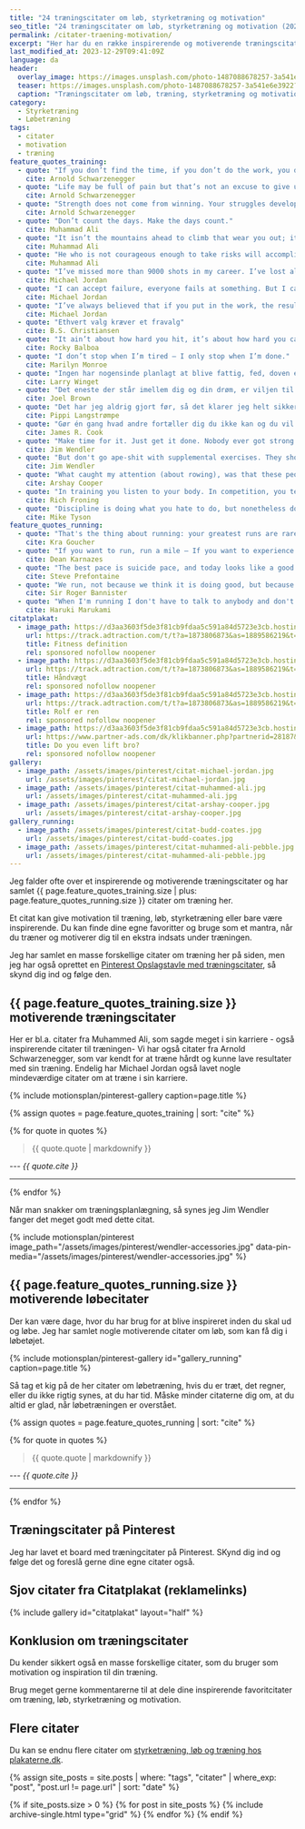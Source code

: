 ```yaml
---
title: "24 træningscitater om løb, styrketræning og motivation"
seo_title: "24 træningscitater om løb, styrketræning og motivation (2025)"
permalink: /citater-traening-motivation/
excerpt: "Her har du en række inspirerende og motiverende træningscitater. Jeg har samlet de bedste citater om træning her. Læs dem før din makker!"
last_modified_at: 2023-12-29T09:41:09Z
language: da
header:
  overlay_image: https://images.unsplash.com/photo-1487088678257-3a541e6e3922?ixlib=rb-1.2.1&ixid=eyJhcHBfaWQiOjEyMDd9&auto=format&fit=crop&h=630&w=1200&q=10
  teaser: https://images.unsplash.com/photo-1487088678257-3a541e6e3922?ixlib=rb-1.2.1&ixid=eyJhcHBfaWQiOjEyMDd9&auto=format&fit=crop&h=300&w=400&q=10
  caption: "Træningscitater om løb, træning, styrketræning og motivation"
category:
  - Styrketræning
  - Løbetræning
tags:
  - citater
  - motivation
  - træning
feature_quotes_training:
  - quote: "If you don’t find the time, if you don’t do the work, you don’t get the results."
    cite: Arnold Schwarzenegger
  - quote: "Life may be full of pain but that’s not an excuse to give up."
    cite: Arnold Schwarzenegger
  - quote: "Strength does not come from winning. Your struggles develop your strengths. When you go through hardships and decide not to surrender, that is strength."
    cite: Arnold Schwarzenegger
  - quote: "Don’t count the days. Make the days count."
    cite: Muhammad Ali
  - quote: "It isn’t the mountains ahead to climb that wear you out; it’s the pebble in your shoe."
    cite: Muhammad Ali
  - quote: "He who is not courageous enough to take risks will accomplish nothing in life."
    cite: Muhammad Ali
  - quote: "I’ve missed more than 9000 shots in my career. I’ve lost almost 300 games. 26 times, I’ve been trusted to take the game winning shot and missed. I’ve failed over and over and over again in my life. And that is why I succeed."
    cite: Michael Jordan
  - quote: "I can accept failure, everyone fails at something. But I can’t accept not trying."
    cite: Michael Jordan
  - quote: "I’ve always believed that if you put in the work, the results will come."
    cite: Michael Jordan
  - quote: "Ethvert valg kræver et fravalg"
    cite: B.S. Christiansen
  - quote: "It ain’t about how hard you hit, it’s about how hard you can get hit, and keep moving forward."
    cite: Rocky Balboa
  - quote: "I don’t stop when I’m tired – I only stop when I’m done."
    cite: Marilyn Monroe
  - quote: "Ingen har nogensinde planlagt at blive fattig, fed, doven eller dum. De ting sker, når man ikke har en plan."
    cite: Larry Winget
  - quote: "Det eneste der står imellem dig og din drøm, er viljen til at forsøge og troen på, at det rent faktisk er muligt."
    cite: Joel Brown
  - quote: "Det har jeg aldrig gjort før, så det klarer jeg helt sikkert."
    cite: Pippi Langstrømpe
  - quote: "Gør én gang hvad andre fortæller dig du ikke kan og du vil aldrig mere beskæftige dig med deres begrænsninger."
    cite: James R. Cook
  - quote: "Make time for it. Just get it done. Nobody ever got strong or got in shape by thinking about it. They did it."
    cite: Jim Wendler
  - quote: "But don't go ape-shit with supplemental exercises. They should complement the training, not detract from it. You must have a very strong reason for doing an exercise. If you don't, scrap it and move on. **Who fucking cares, it is accessories.**"
    cite: Jim Wendler
  - quote: "What caught my attention (about rowing), was that these people would show up everyday, not for million dollar contracts, not cheerleaders, not for for bus loads of fans, but for themselves. They would rip apart their hands and break their back for the person in front of them, the person behind them, and for themselves. And those were the people needed in my life."
    cite: Arshay Cooper
  - quote: "In training you listen to your body. In competition, you tell it to shut up."
    cite: Rich Froning
  - quote: "Discipline is doing what you hate to do, but nonetheless doing it like you love it."
    cite: Mike Tyson
feature_quotes_running:
  - quote: "That's the thing about running: your greatest runs are rarely measured by racing sucess. They are moments in time when running allows you to see how wonderful your life is."
    cite: Kra Goucher
  - quote: "If you want to run, run a mile – If you want to experience a different life, run a marathon – If you want to talk to god, run a ultra."
    cite: Dean Karnazes
  - quote: "The best pace is suicide pace, and today looks like a good day to die."
    cite: Steve Prefontaine
  - quote: "We run, not because we think it is doing good, but because we enjoy it and cannot help ourselves... The more restricted our soceity and work become the more necessary it will be to find some outlet for this craving for freedom."
    cite: Sir Roger Bannister
  - quote: "When I'm running I don't have to talk to anybody and don't have to listen to anybody. This is part of my day I can't do without."
    cite: Haruki Marukami
citatplakat:
  - image_path: https://d3aa3603f5de3f81cb9fdaa5c591a84d5723e3cb.hosting4cdn.com/wp-content/uploads/2020/11/Definition-fitness-ML10014-214x300.png
    url: https://track.adtraction.com/t/t?a=1873806873&as=1889586219&t=2&tk=1&url=https://citatplakat.dk/plakater/definitionsplakater/fitness-definition-engelsk/
    title: Fitness definition
    rel: sponsored nofollow noopener
  - image_path: https://d3aa3603f5de3f81cb9fdaa5c591a84d5723e3cb.hosting4cdn.com/wp-content/uploads/2020/11/Plakat-med-tegning-af-vaegt-PA10081-214x300.png
    url: https://track.adtraction.com/t/t?a=1873806873&as=1889586219&t=2&tk=1&url=https://citatplakat.dk/plakater/haandvaegt-patent-plakat/
    title: Håndvægt
    rel: sponsored nofollow noopener
  - image_path: https://d3aa3603f5de3f81cb9fdaa5c591a84d5723e3cb.hosting4cdn.com/wp-content/uploads/2020/11/Plakat-med-Rene-Rolf-brun-baggrund-CG10800SA.png
    url: https://track.adtraction.com/t/t?a=1873806873&as=1889586219&t=2&tk=1&url=https://citatplakat.dk/plakater/citatplakater/rolf-er-ren/
    title: Rolf er ren
    rel: sponsored nofollow noopener
  - image_path: https://d3aa3603f5de3f81cb9fdaa5c591a84d5723e3cb.hosting4cdn.com/wp-content/uploads/2020/11/Citat-plakat-staerk-mand-CG16100-595x833.png
    url: https://www.partner-ads.com/dk/klikbanner.php?partnerid=28187&bannerid=71262&htmlurl=https://citatplakat.dk/plakater/citatplakater/do-you-even-lift-bro/
    title: Do you even lift bro?
    rel: sponsored nofollow noopener
gallery:
  - image_path: /assets/images/pinterest/citat-michael-jordan.jpg
    url: /assets/images/pinterest/citat-michael-jordan.jpg
  - image_path: /assets/images/pinterest/citat-muhammed-ali.jpg
    url: /assets/images/pinterest/citat-muhammed-ali.jpg
  - image_path: /assets/images/pinterest/citat-arshay-cooper.jpg
    url: /assets/images/pinterest/citat-arshay-cooper.jpg
gallery_running:
  - image_path: /assets/images/pinterest/citat-budd-coates.jpg
    url: /assets/images/pinterest/citat-budd-coates.jpg
  - image_path: /assets/images/pinterest/citat-muhammed-ali-pebble.jpg
    url: /assets/images/pinterest/citat-muhammed-ali-pebble.jpg
---
```


Jeg falder ofte over et inspirerende og motiverende træningscitater og har samlet {{ page.feature_quotes_training.size | plus: page.feature_quotes_running.size }} citater om træning her.

Et citat kan give motivation til træning, løb, styrketræning eller bare være inspirerende. Du kan finde dine egne favoritter og bruge som et mantra, når du træner og motiverer dig til en ekstra indsats under træningen.

Jeg har samlet en masse forskellige citater om træning her på siden, men jeg har også oprettet en [Pinterest Opslagstavle med træningscitater](https://pin.it/6VHPDcC), så skynd dig ind og følge den.

## {{ page.feature_quotes_training.size }} motiverende træningscitater

Her er bl.a. citater fra Muhammed Ali, som sagde meget i sin karriere - også inspirerende citater til træningen- Vi har også citater fra Arnold Schwarzenegger, som var kendt for at træne hårdt og kunne lave resultater med sin træning. Endelig har Michael Jordan også lavet nogle mindeværdige citater om at træne i sin karriere.

{% include motionsplan/pinterest-gallery caption=page.title %}

{% assign quotes = page.feature_quotes_training | sort: "cite" %}

{% for quote in quotes %}
> {{ quote.quote | markdownify }}

--- <cite>{{ quote.cite }}</cite>

***
{% endfor %}

Når man snakker om træningsplanlægning, så synes jeg Jim Wendler fanger det meget godt med dette citat.

{% include motionsplan/pinterest image_path="/assets/images/pinterest/wendler-accessories.jpg" data-pin-media="/assets/images/pinterest/wendler-accessories.jpg" %}

## {{ page.feature_quotes_running.size }} motiverende løbecitater

Der kan være dage, hvor du har brug for at blive inspireret inden du skal ud og løbe. Jeg har samlet nogle motiverende citater om løb, som kan få dig i løbetøjet.

{% include motionsplan/pinterest-gallery id="gallery_running" caption=page.title %}

Så tag et kig på de her citater om løbetræning, hvis du er træt, det regner, eller du ikke rigtig synes, at du har tid. Måske minder citaterne dig om, at du altid er glad, når løbetræningen er overstået.

{% assign quotes = page.feature_quotes_running | sort: "cite" %}

{% for quote in quotes %}
> {{ quote.quote | markdownify }}

--- <cite>{{ quote.cite }}</cite>

***
{% endfor %}

## Træningscitater på Pinterest

Jeg har lavet et board med træningcitater på Pinterest. SKynd dig ind og følge det og foreslå gerne dine egne citater også.

<a data-pin-do="embedBoard" data-pin-lang="da" data-pin-board-width="600" data-pin-scale-height="400" data-pin-scale-width="115" href="https://www.pinterest.dk/motionsplan/tr%25C3%25A6ningscitater-citater-om-tr%25C3%25A6ning-og-motivation/"></a>
<script async defer src="https://assets.pinterest.com/js/pinit.js"></script>

## Sjov citater fra Citatplakat (reklamelinks)

{% include gallery id="citatplakat" layout="half" %}

## Konklusion om træningscitater

Du kender sikkert også en masse forskellige citater, som du bruger som motivation og inspiration til din træning.

Brug meget gerne kommentarerne til at dele dine inspirerende favoritcitater om træning, løb, styrketræning og motivation.

## Flere citater

Du kan se endnu flere citater om [styrketræning, løb og træning hos plakaterne.dk](https://www.plakaterne.dk/plakater-traening-styrketraening-loeb/).

{% assign site_posts = site.posts | where: "tags", "citater" | where_exp: "post", "post.url != page.url" | sort: "date" %}


<div class="feature__wrapper">

{% if site_posts.size > 0 %}
  {% for post in site_posts %}
    {% include archive-single.html type="grid" %}
  {% endfor %}
{% endif %}

</div>
